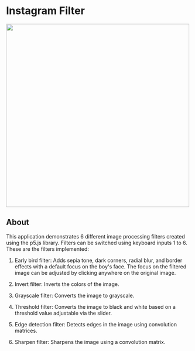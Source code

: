# Instagram Filter

<img src="instagramFilter.png" width="500">

## About

This application demonstrates 6 different image processing filters created using the p5.js library. Filters can be switched using keyboard inputs 1 to 6. These are the filters implemented:

1. Early bird filter: Adds sepia tone, dark corners, radial blur, and border effects with a default focus on the boy's face. The focus on the filtered image can be adjusted by clicking anywhere on the original image.

2. Invert filter: Inverts the colors of the image.

3. Grayscale filter: Converts the image to grayscale.

4. Threshold filter: Converts the image to black and white based on a threshold value adjustable via the slider.

5. Edge detection filter: Detects edges in the image using convolution matrices.

6. Sharpen filter: Sharpens the image using a convolution matrix.
